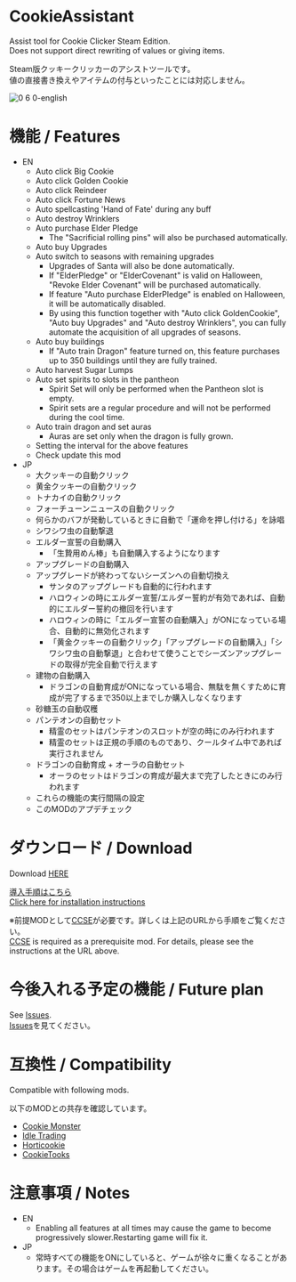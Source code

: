 # CookieAssistant
Assist tool for Cookie Clicker Steam Edition.  
Does not support direct rewriting of values or giving items.

Steam版クッキークリッカーのアシストツールです。  
値の直接書き換えやアイテムの付与といったことには対応しません。

![0 6 0-english](https://user-images.githubusercontent.com/5540614/134808899-4569b086-8a26-42fa-9bbd-bdf5d6d9ddce.png)

# 機能 / Features

- EN
  - Auto click Big Cookie
  - Auto click Golden Cookie
  - Auto click Reindeer
  - Auto click Fortune News
  - Auto spellcasting 'Hand of Fate' during any buff
  - Auto destroy Wrinklers
  - Auto purchase Elder Pledge
    - The "Sacrificial rolling pins" will also be purchased automatically.
  - Auto buy Upgrades
  - Auto switch to seasons with remaining upgrades
    - Upgrades of Santa will also be done automatically.
    - If "ElderPledge" or "ElderCovenant" is valid on Halloween, "Revoke Elder Covenant" will be purchased automatically.
    - If feature "Auto purchase ElderPledge" is enabled on Halloween, it will be automatically disabled.
    - By using this function together with "Auto click GoldenCookie", "Auto buy Upgrades" and "Auto destroy Wrinklers", you can fully automate the acquisition of all upgrades of seasons.
  - Auto buy buildings
    - If "Auto train Dragon" feature turned on, this feature purchases up to 350 buildings until they are fully trained.
  - Auto harvest Sugar Lumps
  - Auto set spirits to slots in the pantheon
    - Spirit Set will only be performed when the Pantheon slot is empty.
    - Spirit sets are a regular procedure and will not be performed during the cool time.
  - Auto train dragon and set auras
    - Auras are set only when the dragon is fully grown.
  - Setting the interval for the above features
  - Check update this mod
- JP
  - 大クッキーの自動クリック
  - 黄金クッキーの自動クリック
  - トナカイの自動クリック
  - フォーチューンニュースの自動クリック
  - 何らかのバフが発動しているときに自動で「運命を押し付ける」を詠唱
  - シワシワ虫の自動撃退
  - エルダー宣誓の自動購入
    - 「生贄用めん棒」も自動購入するようになります
  - アップグレードの自動購入
  - アップグレードが終わってないシーズンへの自動切換え
    - サンタのアップグレードも自動的に行われます
    - ハロウィンの時にエルダー宣誓/エルダー誓約が有効であれば、自動的にエルダー誓約の撤回を行います
    - ハロウィンの時に「エルダー宣誓の自動購入」がONになっている場合、自動的に無効化されます
    - 「黄金クッキーの自動クリック」「アップグレードの自動購入」「シワシワ虫の自動撃退」と合わせて使うことでシーズンアップグレードの取得が完全自動で行えます
  - 建物の自動購入
    - ドラゴンの自動育成がONになっている場合、無駄を無くすために育成が完了するまで350以上までしか購入しなくなります
  - 砂糖玉の自動収穫
  - パンテオンの自動セット
    - 精霊のセットはパンテオンのスロットが空の時にのみ行われます
    - 精霊のセットは正規の手順のものであり、クールタイム中であれば実行されません
  - ドラゴンの自動育成 + オーラの自動セット
    - オーラのセットはドラゴンの育成が最大まで完了したときにのみ行われます
  - これらの機能の実行間隔の設定
  - このMODのアプデチェック

# ダウンロード / Download

Download [HERE](https://github.com/hitsub/CookieAssistant/releases/latest/download/CookieAssistant.zip)

[導入手順はこちら](https://steamcommunity.com/sharedfiles/filedetails/?id=2596469882)  
[Click here for installation instructions](https://steamcommunity.com/sharedfiles/filedetails/?id=2596469882)

※前提MODとして[CCSE](https://klattmose.github.io/CookieClicker/)が必要です。詳しくは上記のURLから手順をご覧ください。  
[CCSE](https://klattmose.github.io/CookieClicker/) is required as a prerequisite mod. For details, please see the instructions at the URL above.

# 今後入れる予定の機能 / Future plan

See [Issues](https://github.com/hitsub/CookieAssistant/issues).  
[Issues](https://github.com/hitsub/CookieAssistant/issues)を見てください。

# 互換性 / Compatibility

Compatible with following mods.

以下のMODとの共存を確認しています。

- [Cookie Monster](https://github.com/CookieMonsterTeam/CookieMonster)
- [Idle Trading](https://klattmose.github.io/CookieClicker/)
- [Horticookie](https://klattmose.github.io/CookieClicker/)
- [CookieTooks](https://github.com/hideki0403/CookieTools/)

# 注意事項 / Notes

- EN
  - Enabling all features at all times may cause the game to become progressively slower.Restarting game will fix it.
- JP
  - 常時すべての機能をONにしていると、ゲームが徐々に重くなることがあります。その場合はゲームを再起動してください。

